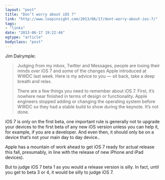 ```yaml
---
layout: "post"
title: "Don’t worry about iOS 7"
link: "http://www.loopinsight.com/2013/06/17/dont-worry-about-ios-7/"
tags: 
- "links"
date: "2013-06-17 19:22:46"
ogtype: "article"
bodyclass: "post"
---
```


Jim Dalrymple:

> Judging from my inbox, Twitter and Messages, people are losing their minds over iOS 7 and some of the changes Apple introduced at WWDC last week. Here is my advice to you — sit back, take a deep breath and relax.
> 
> There are a few things you need to remember about iOS 7. First, it’s nowhere near finished in terms of design or functionality. Apple engineers stopped adding or changing the operating system before WWDC so they had a stable build to show during the keynote. It’s not done.

iOS 7 is only on the first beta, one important rule is generally not to upgrade your devices to the first beta of any new iOS version unless you can help it, for example, if you are a developer. And even then, it should only be on a device that’s not your main day to day device..

Apple has a mountain of work ahead to get iOS 7 ready for actual release this fall, presumably, in line with the release of new iPhone and iPad devices).

But to judge iOS 7 beta 1 as you would a release version is silly. In fact, until you get to beta 3 or 4, it would be silly to judge iOS 7.